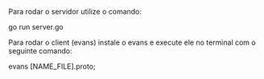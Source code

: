 Para rodar o servidor utilize o comando:

go run server.go

Para rodar o client (evans) instale o evans e execute ele no terminal com o seguinte comando:

evans [NAME_FILE].proto;
